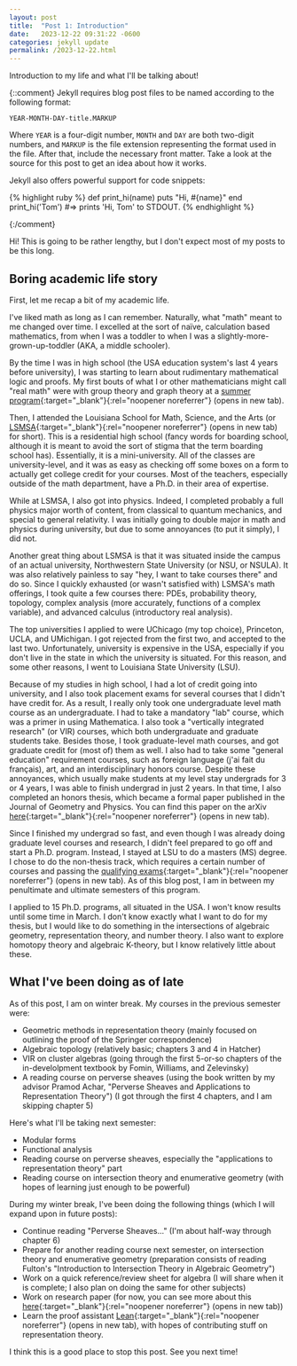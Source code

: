 ```yaml
---
layout: post
title:  "Post 1: Introduction"
date:   2023-12-22 09:31:22 -0600
categories: jekyll update
permalink: /2023-12-22.html
---
```


Introduction to my life and what I'll be talking about!

{::comment}
Jekyll requires blog post files to be named according to the following format:

`YEAR-MONTH-DAY-title.MARKUP`

Where `YEAR` is a four-digit number, `MONTH` and `DAY` are both two-digit numbers, and `MARKUP` is the file extension representing the format used in the file. After that, include the necessary front matter. Take a look at the source for this post to get an idea about how it works.

Jekyll also offers powerful support for code snippets:

{% highlight ruby %}
def print_hi(name)
  puts "Hi, #{name}"
end
print_hi('Tom')
#=> prints 'Hi, Tom' to STDOUT.
{% endhighlight %}

{:/comment}

Hi! This is going to be rather lengthy, but I don't expect most of my posts to be this long.

## Boring academic life story

First, let me recap a bit of my academic life.

I've liked math as long as I can remember. Naturally, what "math" meant to me changed over time. I excelled at the sort of naïve, calculation based mathematics, from when I was a toddler to when I was a slightly-more-grown-up-toddler (AKA, a middle schooler).

By the time I was in high school (the USA education system's last 4 years before university), I was starting to learn about rudimentary mathematical logic and proofs. My first bouts of what I or other mathematicians might call "real math" were with group theory and graph theory at a [summer program](https://www.math.lsu.edu/mathcircle){:target="_blank"}{:rel="noopener noreferrer"} (opens in new tab).

Then, I attended the Louisiana School for Math, Science, and the Arts (or [LSMSA](https://www.lsmsa.edu/){:target="_blank"}{:rel="noopener noreferrer"} (opens in new tab) for short). This is a residential high school (fancy words for boarding school, although it is meant to avoid the sort of stigma that the term boarding school has). Essentially, it is a mini-university. All of the classes are university-level, and it was as easy as checking off some boxes on a form to actually get college credit for your courses. Most of the teachers, especially outside of the math department, have a Ph.D. in their area of expertise.

While at LSMSA, I also got into physics. Indeed, I completed probably a full physics major worth of content, from classical to quantum mechanics, and special to general relativity. I was initially going to double major in math and physics during university, but due to some annoyances (to put it simply), I did not.

Another great thing about LSMSA is that it was situated inside the campus of an actual university, Northwestern State University (or NSU, or NSULA). It was also relatively painless to say "hey, I want to take courses there" and do so. Since I quickly exhausted (or wasn't satisfied with) LSMSA's math offerings, I took quite a few courses there: PDEs, probability theory, topology, complex analysis (more accurately, functions of a complex variable), and advanced calculus (introductory real analysis).

The top universities I applied to were UChicago (my top choice), Princeton, UCLA, and UMichigan. I got rejected from the first two, and accepted to the last two. Unfortunately, university is expensive in the USA, especially if you don't live in the state in which the university is situated. For this reason, and some other reasons, I went to Louisiana State University (LSU).

Because of my studies in high school, I had a lot of credit going into university, and I also took placement exams for several courses that I didn't have credit for. As a result, I really only took one undergraduate level math course as an undergraduate. I had to take a mandatory "lab" course, which was a primer in using Mathematica. I also took a "vertically integrated research" (or VIR) courses, which both undergraduate and graduate students take. Besides those, I took graduate-level math courses, and got graduate credit for (most of) them as well. I also had to take some "general education" requirement courses, such as foreign language (j'ai fait du français), art, and an interdisciplinary honors course. Despite these annoyances, which usually make students at my level stay undergrads for 3 or 4 years, I was able to finish undergrad in just 2 years. In that time, I also completed an honors thesis, which became a formal paper published in the Journal of Geometry and Physics. You can find this paper on the arXiv [here](https://arxiv.org/abs/2208.08033){:target="_blank"}{:rel="noopener noreferrer"} (opens in new tab).

Since I finished my undergrad so fast, and even though I was already doing graduate level courses and research, I didn't feel prepared to go off and start a Ph.D. program. Instead, I stayed at LSU to do a masters (MS) degree. I chose to do the non-thesis track, which requires a certain number of courses and passing the [qualifying exams](https://www.math.lsu.edu/grad/pastcomps){:target="_blank"}{:rel="noopener noreferrer"} (opens in new tab). As of this blog post, I am in between my penultimate and ultimate semesters of this program.

I applied to 15 Ph.D. programs, all situated in the USA. I won't know results until some time in March. I don't know exactly what I want to do for my thesis, but I would like to do something in the intersections of algebraic geometry, representation theory, and number theory. I also want to explore homotopy theory and algebraic K-theory, but I know relatively little about these.

## What I've been doing as of late

As of this post, I am on winter break. My courses in the previous semester were:
- Geometric methods in representation theory (mainly focused on outlining the proof of the Springer correspondence)
- Algebraic topology (relatively basic; chapters 3 and 4 in Hatcher)
- VIR on cluster algebras (going through the first 5-or-so chapters of the in-develolpment textbook by Fomin, Williams, and Zelevinsky)
- A reading course on perverse sheaves (using the book written by my advisor Pramod Achar, "Perverse Sheaves and Applications to Representation Theory") (I got through the first 4 chapters, and I am skipping chapter 5)

Here's what I'll be taking next semester:
- Modular forms
- Functional analysis
- Reading course on perverse sheaves, especially the "applications to representation theory" part
- Reading course on intersection theory and enumerative geometry (with hopes of learning just enough to be powerful)

During my winter break, I've been doing the following things (which I will expand upon in future posts):
- Continue reading "Perverse Sheaves..." (I'm about half-way through chapter 6)
- Prepare for another reading course next semester, on intersection theory and enumerative geometry (preparation consists of reading Fulton's "Introduction to Intersection Theory in Algebraic Geometry")
- Work on a quick reference/review sheet for algebra (I will share when it is complete; I also plan on doing the same for other subjects)
- Work on research paper (for now, you can see more about this [here](https://abourque72.github.io/researchinterests.html){:target="_blank"}{:rel="noopener noreferrer"} (opens in new tab))
- Learn the proof assistant [Lean](https://leanprover-community.github.io/){:target="_blank"}{:rel="noopener noreferrer"} (opens in new tab), with hopes of contributing stuff on representation theory.

I think this is a good place to stop this post. See you next time!